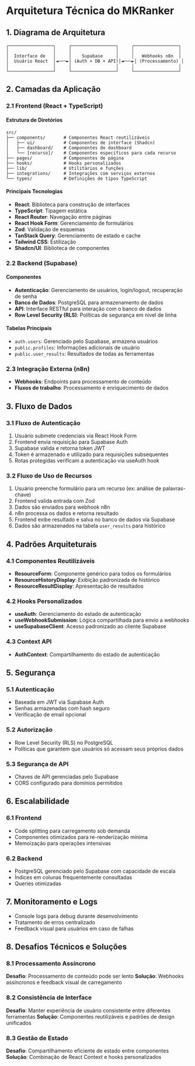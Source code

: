 
# Arquitetura Técnica do MKRanker

## 1. Diagrama de Arquitetura

```
┌─────────────────┐     ┌─────────────────┐     ┌─────────────────┐
│                 │     │                 │     │                 │
│  Interface de   │     │    Supabase     │     │   Webhooks n8n  │
│  Usuário React  │◄───►│ (Auth + DB + API)│◄───►│ (Processamento) │
│                 │     │                 │     │                 │
└─────────────────┘     └─────────────────┘     └─────────────────┘
```

## 2. Camadas da Aplicação

### 2.1 Frontend (React + TypeScript)

#### Estrutura de Diretórios
```
src/
├── components/       # Componentes React reutilizáveis
│   ├── ui/           # Componentes de interface (Shadcn)
│   ├── dashboard/    # Componentes do dashboard
│   └── [recurso]/    # Componentes específicos para cada recurso
├── pages/            # Componentes de página
├── hooks/            # Hooks personalizados
├── lib/              # Utilitários e funções
├── integrations/     # Integrações com serviços externos
└── types/            # Definições de tipos TypeScript
```

#### Principais Tecnologias
- **React**: Biblioteca para construção de interfaces
- **TypeScript**: Tipagem estática
- **React Router**: Navegação entre páginas
- **React Hook Form**: Gerenciamento de formulários
- **Zod**: Validação de esquemas
- **TanStack Query**: Gerenciamento de estado e cache
- **Tailwind CSS**: Estilização
- **Shadcn/UI**: Biblioteca de componentes

### 2.2 Backend (Supabase)

#### Componentes
- **Autenticação**: Gerenciamento de usuários, login/logout, recuperação de senha
- **Banco de Dados**: PostgreSQL para armazenamento de dados
- **API**: Interface RESTful para interação com o banco de dados
- **Row Level Security (RLS)**: Políticas de segurança em nível de linha

#### Tabelas Principais
- `auth.users`: Gerenciado pelo Supabase, armazena usuários
- `public.profiles`: Informações adicionais de usuário
- `public.user_results`: Resultados de todas as ferramentas

### 2.3 Integração Externa (n8n)

- **Webhooks**: Endpoints para processamento de conteúdo
- **Fluxos de trabalho**: Processamento e enriquecimento de dados

## 3. Fluxo de Dados

### 3.1 Fluxo de Autenticação
1. Usuário submete credenciais via React Hook Form
2. Frontend envia requisição para Supabase Auth
3. Supabase valida e retorna token JWT
4. Token é armazenado e utilizado para requisições subsequentes
5. Rotas protegidas verificam a autenticação via useAuth hook

### 3.2 Fluxo de Uso de Recursos
1. Usuário preenche formulário para um recurso (ex: análise de palavras-chave)
2. Frontend valida entrada com Zod
3. Dados são enviados para webhook n8n
4. n8n processa os dados e retorna resultado
5. Frontend exibe resultado e salva no banco de dados via Supabase
6. Dados são armazenados na tabela `user_results` para histórico

## 4. Padrões Arquiteturais

### 4.1 Componentes Reutilizáveis
- **ResourceForm**: Componente genérico para todos os formulários
- **ResourceHistoryDisplay**: Exibição padronizada de histórico
- **ResourceResultDisplay**: Apresentação de resultados

### 4.2 Hooks Personalizados
- **useAuth**: Gerenciamento do estado de autenticação
- **useWebhookSubmission**: Lógica compartilhada para envio a webhooks
- **useSupabaseClient**: Acesso padronizado ao cliente Supabase

### 4.3 Context API
- **AuthContext**: Compartilhamento do estado de autenticação

## 5. Segurança

### 5.1 Autenticação
- Baseada em JWT via Supabase Auth
- Senhas armazenadas com hash seguro
- Verificação de email opcional

### 5.2 Autorização
- Row Level Security (RLS) no PostgreSQL
- Políticas que garantem que usuários só acessam seus próprios dados

### 5.3 Segurança de API
- Chaves de API gerenciadas pelo Supabase
- CORS configurado para domínios permitidos

## 6. Escalabilidade

### 6.1 Frontend
- Code splitting para carregamento sob demanda
- Componentes otimizados para re-renderização mínima
- Memoização para operações intensivas

### 6.2 Backend
- PostgreSQL gerenciado pelo Supabase com capacidade de escala
- Índices em colunas frequentemente consultadas
- Queries otimizadas

## 7. Monitoramento e Logs
- Console logs para debug durante desenvolvimento
- Tratamento de erros centralizado
- Feedback visual para usuários em caso de falhas

## 8. Desafios Técnicos e Soluções

### 8.1 Processamento Assíncrono
**Desafio**: Processamento de conteúdo pode ser lento
**Solução**: Webhooks assíncronos e feedback visual de carregamento

### 8.2 Consistência de Interface
**Desafio**: Manter experiência de usuário consistente entre diferentes ferramentas
**Solução**: Componentes reutilizáveis e padrões de design unificados

### 8.3 Gestão de Estado
**Desafio**: Compartilhamento eficiente de estado entre componentes
**Solução**: Combinação de React Context e hooks personalizados
